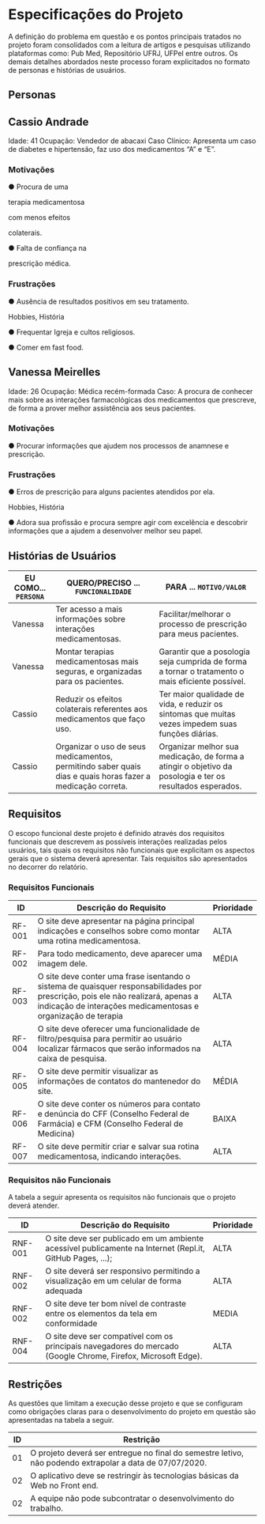 # Especificações do Projeto

A definição do problema em questão e os pontos principais tratados no projeto foram consolidados com a leitura de artigos e pesquisas utilizando plataformas como: Pub Med, Repositório UFRJ, UFPel entre outros. Os demais detalhes abordados neste processo foram explicitados no formato de personas e histórias de usuários.

## Personas

## Cassio Andrade

Idade: 41 
Ocupação: Vendedor de abacaxi 
Caso Clínico: Apresenta um caso de diabetes e hipertensão, faz uso dos medicamentos “A” e “E”.

### Motivações

● Procura de uma

terapia medicamentosa

com menos efeitos

colaterais.


● Falta de confiança na

prescrição médica.


### Frustrações 

● Ausência de resultados positivos em seu tratamento. 

Hobbies, História 

● Frequentar Igreja e cultos religiosos. 

● Comer em fast food.



## Vanessa Meirelles

Idade: 26 
Ocupação: Médica recém-formada 
Caso: A procura de conhecer mais sobre as interações farmacológicas dos medicamentos que prescreve, de forma a prover melhor assistência aos seus pacientes.

### Motivações

● Procurar informações que ajudem nos processos de anamnese e prescrição.

### Frustrações 

● Erros de prescrição para alguns pacientes atendidos por ela. 

Hobbies, História 

● Adora sua profissão e procura sempre agir com excelência e descobrir informações que a ajudem a desenvolver melhor seu papel.


## Histórias de Usuários

|EU COMO... `PERSONA`| QUERO/PRECISO ... `FUNCIONALIDADE` |PARA ... `MOTIVO/VALOR`                 |
|--------------------|------------------------------------|----------------------------------------|
|Vanessa  | Ter acesso a mais informações sobre interações medicamentosas.| Facilitar/melhorar o processo de prescrição para meus pacientes.|
|Vanessa  | Montar terapias medicamentosas mais seguras, e organizadas para os pacientes.| Garantir que a posologia seja cumprida de forma a tornar o tratamento o mais eficiente possível.|
|Cassio | Reduzir os efeitos colaterais referentes aos medicamentos que faço uso.| Ter maior qualidade de vida, e reduzir os sintomas que muitas vezes impedem suas funções diárias.|
|Cassio | Organizar o uso de seus medicamentos, permitindo saber quais dias e quais horas fazer a medicação correta.| Organizar melhor sua medicação, de forma a atingir o objetivo da posologia e ter os resultados esperados.|


## Requisitos

O escopo funcional deste projeto é definido através dos requisitos funcionais que descrevem as possíveis interações realizadas pelos usuários, tais quais os requisitos não funcionais que explicitam os aspectos gerais que o sistema deverá apresentar. Tais requisitos são apresentados no decorrer do relatório.

### Requisitos Funcionais

|ID    | Descrição do Requisito  | Prioridade |
|------|-----------------------------------------|----|
|RF-001| O site deve apresentar na página principal indicações e conselhos sobre como montar uma rotina medicamentosa. | ALTA | 
|RF-002|Para todo medicamento, deve aparecer uma imagem dele.| MÉDIA |
|RF-003| O site deve conter uma frase isentando o sistema de quaisquer responsabilidades por prescrição, pois ele não realizará, apenas a indicação de interações medicamentosas e organização de terapia | ALTA |
|RF-004| O site deve oferecer uma funcionalidade de filtro/pesquisa para permitir ao usuário localizar fármacos que serão informados na caixa de pesquisa. | ALTA |
|RF-005|O site deve permitir visualizar as informações de contatos do mantenedor do site.| MÉDIA |
|RF-006|O site deve conter os números para contato e denúncia do CFF (Conselho Federal de Farmácia) e CFM (Conselho Federal de Medicina)| BAIXA |
|RF-007| O site deve permitir criar e salvar sua rotina medicamentosa, indicando interações. | ALTA |

### Requisitos não Funcionais

A tabela a seguir apresenta os requisitos não funcionais que o projeto deverá atender.

|ID     | Descrição do Requisito  |Prioridade |
|-------|-------------------------|----|
|RNF-001| O site deve ser publicado em um ambiente acessível publicamente na Internet (Repl.it, GitHub Pages, ...); | ALTA | 
|RNF-002| O site deverá ser responsivo permitindo a visualização em um celular de forma adequada |  ALTA | 
|RNF-002| O site deve ter bom nível de contraste entre os elementos da tela em conformidade | MEDIA | 
|RNF-004| O site deve ser compatível com os principais navegadores do mercado (Google Chrome, Firefox, Microsoft Edge). | ALTA | 

## Restrições

As questões que limitam a execução desse projeto e que se configuram como obrigações claras para o desenvolvimento do projeto em questão são apresentadas na tabela a seguir.

|ID| Restrição                                             |
|--|-------------------------------------------------------|
|01| O projeto deverá ser entregue no final do semestre letivo, não podendo extrapolar a data de 07/07/2020. |
|02| O aplicativo deve se restringir às tecnologias básicas da Web no Front end.|
|02| A equipe não pode subcontratar o desenvolvimento do trabalho.|


